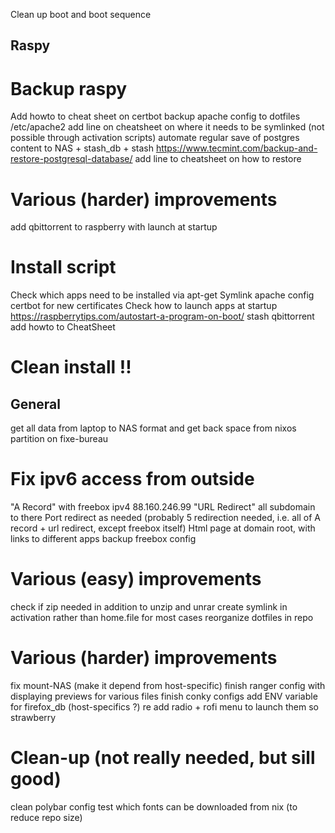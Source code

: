 Clean up boot and boot sequence


## Raspy

# Backup raspy
Add howto to cheat sheet on certbot
backup apache config to dotfiles
    /etc/apache2
    add line on cheatsheet on where it needs to be symlinked (not possible through activation scripts)
automate regular save of postgres content to NAS + stash_db + stash
    https://www.tecmint.com/backup-and-restore-postgresql-database/
    add line to cheatsheet on how to restore

# Various (harder) improvements
add qbittorrent to raspberry with launch at startup

# Install script
Check which apps need to be installed via apt-get
Symlink apache config
certbot for new certificates
Check how to launch apps at startup
    https://raspberrytips.com/autostart-a-program-on-boot/
    stash
    qbittorrent
    add howto to CheatSheet

# Clean install !!


## General
get all data from laptop to NAS
format and get back space from nixos partition on fixe-bureau

# Fix ipv6 access from outside
"A Record" with freebox ipv4 88.160.246.99
"URL Redirect" all subdomain to there
Port redirect as needed (probably 5 redirection needed, i.e. all of A record + url redirect, except freebox itself)
Html page at domain root, with links to different apps
backup freebox config

# Various (easy) improvements
check if zip needed in addition to unzip and unrar
create symlink in activation rather than home.file for most cases
reorganize dotfiles in repo

# Various (harder) improvements
fix mount-NAS (make it depend from host-specific)
finish ranger config with displaying previews for various files
finish conky configs
add ENV variable for firefox_db (host-specifics ?)
re add radio + rofi menu to launch them so strawberry

# Clean-up (not really needed, but sill good)
clean polybar config
test which fonts can be downloaded from nix (to reduce repo size)
